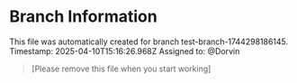 # Branch Information

This file was automatically created for branch test-branch-1744298186145.
Timestamp: 2025-04-10T15:16:26.968Z
Assigned to: @Dorvin

> [Please remove this file when you start working]